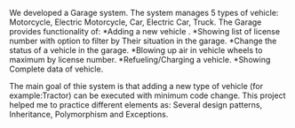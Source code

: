 We developed a Garage system.
The system manages 5 types of vehicle: Motorcycle, Electric Motorcycle, Car, Electric Car, Truck.
The Garage provides functionality of: 
*Adding a new vehicle .
*Showing list of license number with option to filter by Their situation in the garage.
*Change the status of a vehicle in the garage.
*Blowing up air in vehicle wheels to maximum by license number.
*Refueling/Charging a vehicle.
*Showing Complete data of vehicle.

The main goal of thie system is that adding a new type of vehicle (for example:Tractor) can be executed with minimum code change.
This project helped me to practice different elements as:
Several design patterns, Inheritance, Polymorphism and Exceptions.
